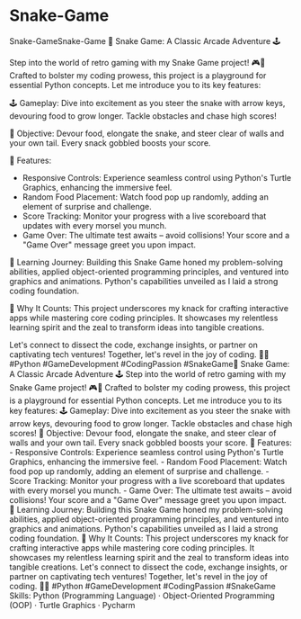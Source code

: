 # Snake-Game
Snake-GameSnake-Game
🐍 Snake Game: A Classic Arcade Adventure 🕹️

Step into the world of retro gaming with my Snake Game project! 🎮🐍 Crafted to bolster my coding prowess, this project is a playground for essential Python concepts. Let me introduce you to its key features:

🕹️ Gameplay: Dive into excitement as you steer the snake with arrow keys, devouring food to grow longer. Tackle obstacles and chase high scores!

🎯 Objective: Devour food, elongate the snake, and steer clear of walls and your own tail. Every snack gobbled boosts your score.

🌟 Features:
- Responsive Controls: Experience seamless control using Python's Turtle Graphics, enhancing the immersive feel.
- Random Food Placement: Watch food pop up randomly, adding an element of surprise and challenge.
- Score Tracking: Monitor your progress with a live scoreboard that updates with every morsel you munch.
- Game Over: The ultimate test awaits – avoid collisions! Your score and a "Game Over" message greet you upon impact.

🚀 Learning Journey: Building this Snake Game honed my problem-solving abilities, applied object-oriented programming principles, and ventured into graphics and animations. Python's capabilities unveiled as I laid a strong coding foundation.

👾 Why It Counts: This project underscores my knack for crafting interactive apps while mastering core coding principles. It showcases my relentless learning spirit and the zeal to transform ideas into tangible creations.

Let's connect to dissect the code, exchange insights, or partner on captivating tech ventures! Together, let's revel in the joy of coding. 🤝🚀 #Python #GameDevelopment #CodingPassion #SnakeGame🐍 Snake Game: A Classic Arcade Adventure 🕹️ Step into the world of retro gaming with my Snake Game project! 🎮🐍 Crafted to bolster my coding prowess, this project is a playground for essential Python concepts. Let me introduce you to its key features: 🕹️ Gameplay: Dive into excitement as you steer the snake with arrow keys, devouring food to grow longer. Tackle obstacles and chase high scores! 🎯 Objective: Devour food, elongate the snake, and steer clear of walls and your own tail. Every snack gobbled boosts your score. 🌟 Features: - Responsive Controls: Experience seamless control using Python's Turtle Graphics, enhancing the immersive feel. - Random Food Placement: Watch food pop up randomly, adding an element of surprise and challenge. - Score Tracking: Monitor your progress with a live scoreboard that updates with every morsel you munch. - Game Over: The ultimate test awaits – avoid collisions! Your score and a "Game Over" message greet you upon impact. 🚀 Learning Journey: Building this Snake Game honed my problem-solving abilities, applied object-oriented programming principles, and ventured into graphics and animations. Python's capabilities unveiled as I laid a strong coding foundation. 👾 Why It Counts: This project underscores my knack for crafting interactive apps while mastering core coding principles. It showcases my relentless learning spirit and the zeal to transform ideas into tangible creations. Let's connect to dissect the code, exchange insights, or partner on captivating tech ventures! Together, let's revel in the joy of coding. 🤝🚀 #Python #GameDevelopment #CodingPassion #SnakeGame
Skills: Python (Programming Language) · Object-Oriented Programming (OOP) · Turtle Graphics · Pycharm
